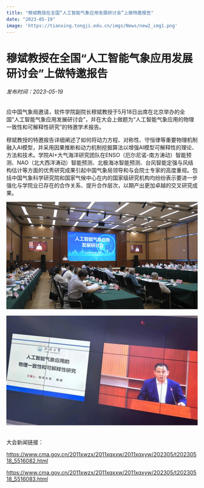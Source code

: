 ```yaml
---
title: "穆斌教授在全国“人工智能气象应用发展研讨会”上做特邀报告"
date: "2023-05-19"
image: 'https://tianxing.tongji.edu.cn/imgs/News/new2_img1.png'
---
```


# 穆斌教授在全国“人工智能气象应用发展研讨会”上做特邀报告
###### 发布时间：2023-05-19

应中国气象局邀请，软件学院副院长穆斌教授于5月18日出席在北京举办的全国“人工智能气象应用发展研讨会”，并在大会上做题为“人工智能气象应用的物理一致性和可解释性研究”的特邀学术报告。

穆斌教授的特邀报告详细阐述了如何将动力方程、对称性、守恒律等重要物理机制融入AI模型，并采用因果推断和动力机制挖掘算法以增强AI模型可解释性的理论、方法和技术。学院AI+大气海洋研究团队在ENSO（厄尔尼诺-南方涛动）智能预测、NAO（北大西洋涛动）智能预测、北极海冰智能预测、台风智能定强与风结构估计等方面的优秀研究成果引起中国气象局领导和与会院士专家的高度重视。包括中国气象科学研究院和国家气候中心在内的国家级研究机构均纷纷表示要进一步强化与学院业已存在的合作关系、提升合作层次，以期产出更加卓越的交叉研究成果。

![这是图片](../assets/new2_img1.png)

![这是图片](../assets/new2_img2.jpg)

<br>
大会新闻链接：

https://www.cma.gov.cn/2011xwzx/2011xqxxw/2011xqxyw/202305/t20230518_5516082.html

https://www.cma.gov.cn/2011xwzx/2011xqxxw/2011xqxyw/202305/t20230518_5516083.html

